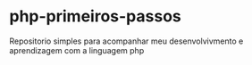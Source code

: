 # php-primeiros-passos
Repositorio simples para acompanhar meu desenvolvivmento e aprendizagem com a linguagem php
